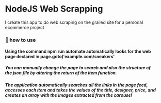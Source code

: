 # NodeJS Web Scrapping
I create this app to do web scraping on the grailed site for a personal ecommerce project

### :eyes: how to use
#### Using the command npm run automate automatically looks for the web page declared in page.goto('example.com/sneakers'
##### You can manually change the page to search and also the structure of the json file by altering the return of the item function.
##### The application automatically searches all the links in the page feed, accesses each item and takes the values of the title, designer, price, and creates an array with the images extracted from the carousel
